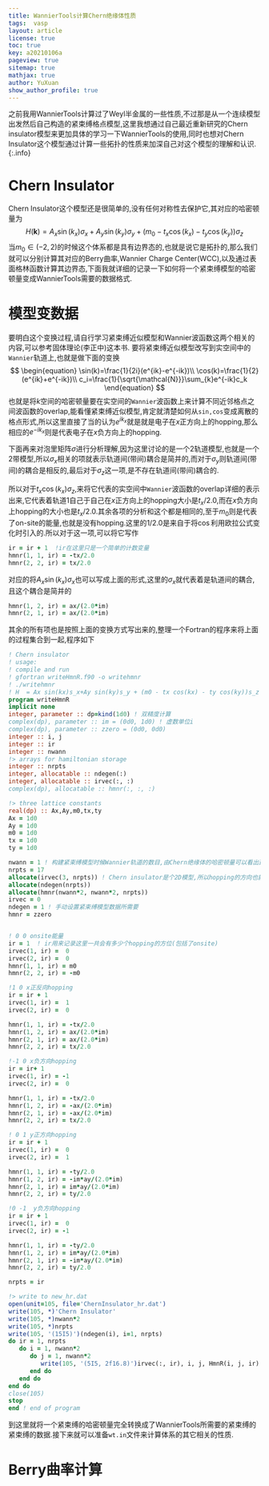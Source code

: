 ```yaml
---
title: WannierTools计算Chern绝缘体性质
tags:  vasp
layout: article
license: true
toc: true
key: a20210106a
pageview: true
sitemap: true
mathjax: true
author: YuXuan
show_author_profile: true
---
```

之前我用WannierTools计算过了Weyl半金属的一些性质,不过那是从一个连续模型出发然后自己构造的紧束缚格点模型,这里我想通过自己最近重新研究的Chern insulator模型来更加具体的学习一下WannierTools的使用,同时也想对Chern Insulator这个模型通过计算一些拓扑的性质来加深自己对这个模型的理解和认识.
{:.info}
<!--more-->
# Chern Insulator
Chern Insulator这个模型还是很简单的,没有任何对称性去保护它,其对应的哈密顿量为
$$
\begin{equation}
H(\mathbf{k})=A_x\sin(k_x)\sigma_x+A_y\sin(k_y)\sigma_y+(m_0-t_x\cos(k_x)-t_y\cos(k_y))\sigma_z
\end{equation}
$$
当$m_0\in(-2,2)$的时候这个体系都是具有边界态的,也就是说它是拓扑的,那么我们就可以分别计算其对应的Berry曲率,Wannier Charge Center(WCC),以及通过表面格林函数计算其边界态,下面我就详细的记录一下如何将一个紧束缚模型的哈密顿量变成WannierTools需要的数据格式.
# 模型变数据
要明白这个变换过程,请自行学习紧束缚近似模型和Wannier波函数这两个相关的内容,可以参考固体理论(李正中)这本书.
要将紧束缚近似模型改写到实空间中的`Wannier`轨道上,也就是做下面的变换
$$
\begin{equation}
\sin(k)=\frac{1}{2i}(e^{ik}-e^{-ik})\\
\cos(k)=\frac{1}{2}(e^{ik}+e^{-ik})\\
c_i=\frac{1}{\sqrt{\mathcal{N}}}\sum_{k}e^{-ik}c_k
\end{equation}
$$
也就是将$k$空间的哈密顿量要在实空间的`Wannier`波函数上来计算不同近邻格点之间波函数的overlap,能看懂紧束缚近似模型,肯定就清楚如何从`sin,cos`变成离散的格点形式,所以这里直接了当的认为$e^{ik_x}$就是就是电子在$x$正方向上的hopping,那么相应的$e^{-ik_x}$则是代表电子在$x$负方向上的hopping.

下面再来对泡里矩阵$\sigma$进行分析理解,因为这里讨论的是一个2轨道模型,也就是一个2带模型,所以$\sigma_x$相关的项就表示轨道间(带间)耦合是简并的,而对于$\sigma_y$则轨道间(带间)的耦合是相反的,最后对于$\sigma_z$这一项,是不存在轨道间(带间)耦合的.

所以对于$t_x\cos(k_x)\sigma_z$,来将它代表的实空间中`Wannier`波函数的overlap详细的表示出来,它代表着轨道1自己于自己在$x$正方向上的hopping大小是$t_x/2.0$,而在$x$负方向上hopping的大小也是$t_x/2.0$.其余各项的分析和这个都是相同的,至于$m_0$则是代表了on-site的能量,也就是没有hopping.这里的$1/2.0$是来自于将$\cos$利用欧拉公式变化时引入的.所以对于这一项,可以将它写作
```fortran
ir = ir + 1  !ir在这里只是一个简单的计数变量
hmnr(1, 1, ir) = -tx/2.0
hmnr(2, 2, ir) = tx/2.0
```
对应的将$A_x\sin(k_x)\sigma_x$也可以写成上面的形式,这里的$\sigma_x$就代表着是轨道间的耦合,且这个耦合是简并的
```fortran
hmnr(1, 2, ir) = ax/(2.0*im)
hmnr(2, 1, ir) = ax/(2.0*im)
```
其余的所有项也是按照上面的变换方式写出来的,整理一个Fortran的程序来将上面的过程集合到一起,程序如下
```fortran
! Chern insulator
! usage:
! compile and run
! gfortran writeHmnR.f90 -o writehmnr
! ./writehmnr
! H  = Ax sin(kx)s_x+Ay sin(ky)s_y + (m0 - tx cos(kx) - ty cos(ky))s_z
program writeHmnR
implicit none
integer, parameter :: dp=kind(1d0) ! 双精度计算
complex(dp), parameter :: im = (0d0, 1d0) ! 虚数单位i
complex(dp), parameter :: zzero = (0d0, 0d0)
integer :: i, j
integer :: ir
integer :: nwann
!> arrays for hamiltonian storage
integer :: nrpts
integer, allocatable :: ndegen(:)
integer, allocatable :: irvec(:, :)
complex(dp), allocatable :: hmnr(:, :, :)

!> three lattice constants
real(dp) :: Ax,Ay,m0,tx,ty
Ax = 1d0
Ay = 1d0
m0 = 1d0
tx = 1d0
ty = 1d0

nwann = 1 ! 构建紧束缚模型时候Wannier轨道的数目,由Chern绝缘体的哈密顿量可以看出这里由两个轨道,只有一个轨道是占据的 
nrpts = 17
allocate(irvec(3, nrpts)) ! Chern insulator是个2D模型,所以hopping的方向也就只有2个,所以在之后的设置中保持第三个方向上恒为0
allocate(ndegen(nrpts))
allocate(hmnr(nwann*2, nwann*2, nrpts))
irvec = 0
ndegen = 1 ! 手动设置紧束缚模型数据所需要
hmnr = zzero


! 0 0 onsite能量
ir = 1  ! ir用来记录这里一共会有多少个hopping的方位(包括了onsite)
irvec(1, ir) =  0
irvec(2, ir) =  0
hmnr(1, 1, ir) = m0 
hmnr(2, 2, ir) = -m0

!1 0 x正反向hopping
ir = ir + 1
irvec(1, ir) =  1
irvec(2, ir) =  0

hmnr(1, 1, ir) = -tx/2.0
hmnr(1, 2, ir) = ax/(2.0*im)
hmnr(2, 1, ir) = ax/(2.0*im)
hmnr(2, 2, ir) = tx/2.0

!-1 0 x负方向hopping
ir = ir+ 1
irvec(1, ir) = -1
irvec(2, ir) =  0

hmnr(1, 1, ir) = -tx/2.0
hmnr(1, 2, ir) = -ax/(2.0*im)
hmnr(2, 1, ir) = -ax/(2.0*im)
hmnr(2, 2, ir) = tx/2.0

! 0 1 y正方向hopping
ir = ir + 1
irvec(1, ir) =  0 
irvec(2, ir) =  1

hmnr(1, 1, ir) = -ty/2.0
hmnr(1, 2, ir) = -im*ay/(2.0*im)
hmnr(2, 1, ir) = im*ay/(2.0*im)
hmnr(2, 2, ir) = ty/2.0

!0 -1  y负方向hopping
ir = ir + 1
irvec(1, ir) =  0 
irvec(2, ir) = -1

hmnr(1, 1, ir) = -ty/2.0
hmnr(1, 2, ir) = im*ay/(2.0*im)
hmnr(2, 1, ir) = -im*ay/(2.0*im)
hmnr(2, 2, ir) = ty/2.0

nrpts = ir

!> write to new_hr.dat
open(unit=105, file='ChernInsulator_hr.dat')
write(105, *)'Chern Insulator'
write(105, *)nwann*2
write(105, *)nrpts
write(105, '(15I5)')(ndegen(i), i=1, nrpts)
do ir = 1, nrpts
   do i = 1, nwann*2
      do j = 1, nwann*2
         write(105, '(5I5, 2f16.8)')irvec(:, ir), i, j, HmnR(i, j, ir)
      end do
   end do
end do
close(105)
stop
end ! end of program 
```
到这里就将一个紧束缚的哈密顿量完全转换成了WannierTools所需要的紧束缚的紧束缚的数据.接下来就可以准备`wt.in`文件来计算体系的其它相关的性质.

# Berry曲率计算

# 